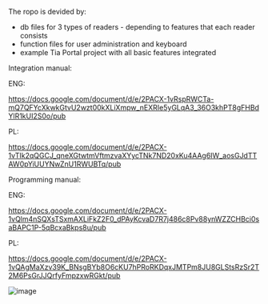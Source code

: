 The ropo is devided by:

- db files for 3 types of readers - depending to features that each reader consists
- function files for user administration and keyboard
- example Tia Portal project with all basic features integrated

Integration manual: 

ENG:

https://docs.google.com/document/d/e/2PACX-1vRspRWCTa-mQ7QFYcXkwkGtvU2wzt00kXLiXmpw_nEXRIe5yGLqA3_36O3khPT8gFHBdYlR1kUI2S0o/pub

PL:

https://docs.google.com/document/d/e/2PACX-1vTIk2qQGCJ_qneXGtwtmVftmzvaXYycTNk7ND20xKu4AAg6IW_aosGJdTTAW0pYiUUYNwZnU1RWUBTq/pub

Programming manual: 

ENG:

https://docs.google.com/document/d/e/2PACX-1vQlm4nSQXsTSxmAXLiFkZ2F0_dPAyKcvaD7R7j486c8Pv88ynWZZCHBci0saBAPC1P-5qBcxaBkps8u/pub

PL:

https://docs.google.com/document/d/e/2PACX-1vQAgMaXzv39K_BNsgBYb8O6cKU7hPRoRKDqxJMTPm8JU8GLStsRzSr2T2M6PsGrJJQrfyFmpzxwRGkt/pub

![image](https://github.com/user-attachments/assets/434a9a20-980d-4eb0-ba5d-64c62338f716)
